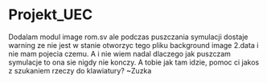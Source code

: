 # Projekt_UEC
Dodalam modul image rom.sv ale podczas puszczania symulacji dostaje warning ze nie jest w stanie otworzyc tego pliku background image 2.data i nie mam 
pojecia czemu. A i nie wiem nadal dlaczego jak puszczam symulacje to ona sie nigdy nie konczy. A tobie jak tam idzie, pomoc ci jakos z szukaniem rzeczy do klawiatury? ~Zuzka
